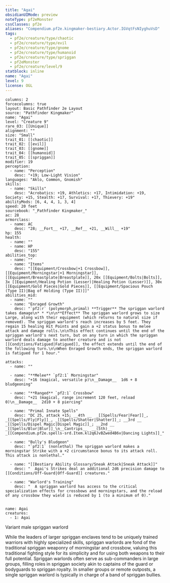 ```yaml
---
title: "Agai"
obsidianUIMode: preview
noteType: pf2eMonster
cssClasses: pf2e
aliases: "Compendium.pf2e.kingmaker-bestiary.Actor.IGVqtFsNIyghuVsD" 
tags:
  - pf2e/creature/type/chaotic
  - pf2e/creature/type/evil
  - pf2e/creature/type/gnome
  - pf2e/creature/type/humanoid
  - pf2e/creature/type/spriggan
  - pf2eMonster
  - pf2e/creature/level/9
statblock: inline
name: "Agai"
level: 9
license: OGL
---
```


```statblock
columns: 2
forcecolumns: true
layout: Basic Pathfinder 2e Layout
source: "Pathfinder Kingmaker"
name: "Agai"
level: "Creature 9"
rare_03: [[Unique]]
alignment: ""
size: "Small"
trait_01: [[chaotic]]
trait_02: [[evil]]
trait_03: [[gnome]]
trait_04: [[humanoid]]
trait_05: [[spriggan]]
modifier: 19
perception:
  - name: "Perception"
    desc: "+19; Low-Light Vision"
languages: "Aklo, Common, Gnomish"
skills:
  - name: "Skills"
    desc: "Acrobatics: +19, Athletics: +17, Intimidation: +19, Society: +15, Stealth: +17, Survival: +17, Thievery: +19"
abilityMods: [6, 4, 4, 1, 3, 4]
speed: 20 feet
sourcebook: "_Pathfinder Kingmaker_"
ac: 28
armorclass:
  - name: AC
    desc: "28; __Fort__ +17, __Ref__ +21, __Will__ +19"
hp: 155
health:
  - name: ""
  - name: HP
    desc: "155"
abilities_top:
  - name: ""
  - name: "Items"
    desc: "[[Equipment/Crossbow|+1 Crossbow]], [[Equipment/Morningstar|+1 Morningstar]], [[Equipment/Breastplate|Breastplate]], 20x [[Equipment/Bolts|Bolts]], 3x [[Equipment/Healing Potion (Lesser)|Healing Potion (Lesser)]], 30x [[Equipment/Gold Pieces|Gold Pieces]], [[Equipment/Spacious Pouch (Type II)|Bag of Holding (Type II)]]"
abilities_mid:
  - name: ""
  - name: "Enraged Growth"
    desc: "`pf2:r` (polymorph,primal) **Trigger** The spriggan warlord takes damage\n* * *\n\n**Effect** The spriggan warlord grows to size Large, along with their equipment (which returns to natural size if removed). The spriggan warlord's reach increases by 5 feet. They regain 15 healing Hit Points and gain a +2 status bonus to melee attack and damage rolls.\n\nThis effect continues until the end of the spriggan warlord's next turn, but on any turn in which the spriggan warlord deals damage to another creature and is not [[Conditions/Fatigued|Fatigued]], the effect extends until the end of the following turn.\n\nWhen Enraged Growth ends, the spriggan warlord is fatigued for 1 hour."

attacks:
  - name: ""

  - name: "**Melee** `pf2:1` Morningstar"
    desc: "+16 (magical, versatile p)\n__Damage__  1d6 + 8 bludgeoning"

  - name: "**Ranged** `pf2:1` Crossbow"
    desc: "+21 (magical, range increment 120 feet, reload 0)\n__Damage__  2d10 + 8 piercing"

  - name: "Primal Innate Spells"
    desc: "DC 25, attack +15; __4th __  _[[Spells/Fear|Fear]]_, _[[Spells/Fly|Fly]]_, _[[Spells/Shatter|Shatter]]_; __3rd __  _[[Spells/Dispel Magic|Dispel Magic]]_; __2nd __  _[[Spells/Blur|Blur]]_\n__Cantrips__  __(5th)__ _[[Compendium.pf2e.spells-srd.Item.kl2q6JvBZwed4B6v|Dancing Lights]]_"

  - name: "Bully's Bludgeon"
    desc: "`pf2:1` (nonlethal) The spriggan warlord makes a morningstar Strike with a +2 circumstance bonus to its attack roll. This attack is nonlethal."

  - name: "[[Bestiary Ability Glossary/Sneak Attack|Sneak Attack]]"
    desc: "  Agai's Strikes deal an additional 2d6 precision damage to [[Conditions/Off-Guard|Off-Guard]] creatures."

  - name: "Warlord's Training"
    desc: "  A spriggan warlord has access to the critical specialization effects for crossbows and morningstars, and the reload of any crossbow they wield is reduced by 1 (to a minimum of 0)."
 
```

```encounter-table
name: Agai
creatures:
  - 1: Agai
```


Variant male spriggan warlord

While the leaders of larger spriggan enclaves tend to be uniquely trained warriors with highly specialized skills, spriggan warlords are fond of the traditional spriggan weaponry of morningstar and crossbow, valuing this traditional fighting style for its simplicity and for using both weapons to their full potential. Spriggan warlords often serve as sub-commanders in large groups, filling roles in spriggan society akin to captains of the guard or bodyguards to spriggan royalty. In smaller groups or remote outposts, a single spriggan warlord is typically in charge of a band of spriggan bullies.
